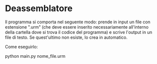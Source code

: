 # Deassemblatore

Il programma si comporta nel seguente modo: prende in input un file con estensione ".urm" (che deve essere inserito necessariamente all'interno della cartella dove si trova il codice del programma) e scrive l'output in un file di testo. Se quest'ultimo non esiste, lo crea in automatico.

Come eseguirlo:

python main.py nome_file.urm
